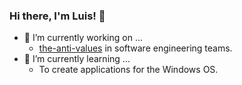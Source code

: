 ### Hi there, I'm Luis! 👋

- 🔭 I’m currently working on ...
  * [the-anti-values](https://github.com/lortega/the-anti-values) in software engineering teams.
- 🌱 I’m currently learning ...
  * To create applications for the Windows OS.

<!--
**lortega/lortega** is a ✨ _special_ ✨ repository because its `README.md` (this file) appears on your GitHub profile.

Here are some ideas to get you started:

- 🔭 I’m currently working on ...
- 🌱 I’m currently learning ...
- 👯 I’m looking to collaborate on ...
- 🤔 I’m looking for help with ...
- 💬 Ask me about ...
- 📫 How to reach me: ...
- 😄 Pronouns: ...
- ⚡ Fun fact: ...
-->
